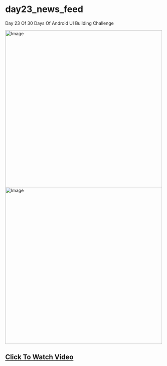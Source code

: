 # day23_news_feed

Day 23 Of 30 Days Of Android UI Building Challenge

<img src="https://github.com/justatulcodes/day23_news_feed/assets/106759388/c54f5f66-3ad2-4af7-9a4d-ac2ad972a39c" alt="Image" width="500" height="500">

<img src="https://github.com/justatulcodes/day23_news_feed/assets/106759388/7e16169b-b5aa-4d1e-a496-ab6dd726aa79" alt="Image" width="500" height="500">

## [Click To Watch Video](https://www.youtube.com/watch?v=DOhxOVX8izg&ab_channel=Expeknow)
